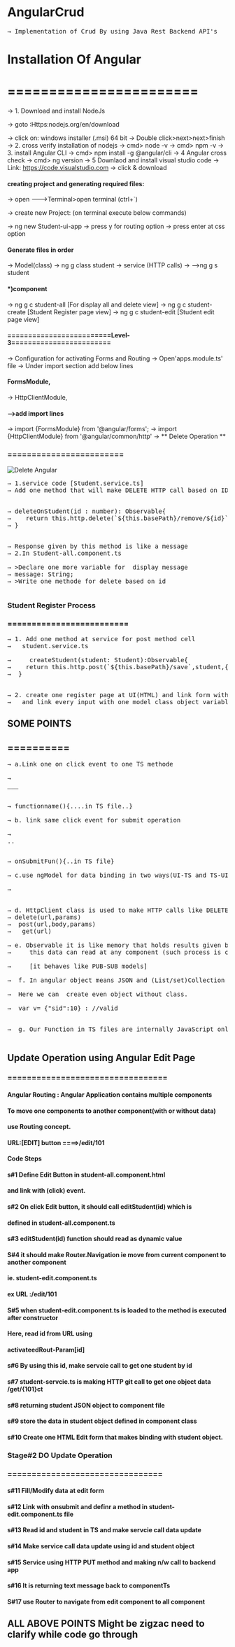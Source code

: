 # AngularCrud 
<pre>
&#8594; Implementation of Crud By using Java Rest Backend API's
</pre>
# Installation Of Angular
# =======================
&#8594; 1. Download and install NodeJs
											
&#8594; goto :Https:nodejs.org/en/download
											
&#8594; click on: windows installer (.msi) 64 bit
&#8594; Double click>next>next>finish
&#8594; 2. cross verify installation of nodejs
&#8594; cmd> node -v
&#8594; cmd> npm -v
&#8594; 3. install Angular CLI
&#8594; cmd> npm install -g @angular/cli
&#8594; 4 Angular cross check
&#8594; cmd> ng version
&#8594; 5 Downlaod and install visual studio code
&#8594; Link: https://code.visualstudio.com
&#8594; click & download

#### creating project and generating required files:

&#8594; open  --->Terminal>open terminal (ctrl+`)

&#8594; create new Project: (on terminal execute below commands)

&#8594; ng new Student-ui-app
&#8594; press y for routing option
&#8594; press enter at css option

#### Generate files in order
&#8594; Model(class)
&#8594; ng g class student
&#8594; service (HTTP calls)
&#8594; -->ng g s student
#### *)component
&#8594; ng g c student-all [For display all and delete view]
&#8594; ng g c student-create [Student Register page view]
&#8594; ng g c student-edit [Student edit page view]

#### =========================Level-3========================
&#8594; Configuration for activating  Forms and Routing 
&#8594; Open'apps.module.ts' file
&#8594; Under import section add below lines
   
####    FormsModule,
&#8594; HttpClientModule,

#### -->add import lines
&#8594; import {FormsModule} from '@angular/forms';
&#8594; import {HttpClientModule} from '@angular/common/http'
&#8594;  ** Delete Operation **
###  ========================
![Delete Angular](https://user-images.githubusercontent.com/53596726/233992683-c89276e5-8adc-41ce-b6c9-ad6c4d191232.png)
<pre>
&#8594; 1.service code [Student.service.ts]
&#8594; Add one method that will make DELETE HTTP call based on ID.
 
 
&#8594; deleteOnStudent(id : number): Observable<any>{
&#8594;    return this.http.delete(`${this.basePath}/remove/${id}`,{responseType : `text`});
&#8594; }


&#8594; Response given by this method is like a message
&#8594; 2.In Student-all.component.ts

&#8594; >Declare one more variable for  display message
&#8594; message: String;
&#8594; >Write one methode for delete based on id
</pre>
<pre></pre>
### Student Register Process
### =========================
<pre>
&#8594; 1. Add one method at service for post method cell
&#8594;   student.service.ts
   
&#8594;     createStudent(student: Student):Observable<any>{
&#8594;    return this.http.post(`${this.basePath}/save`,student,{responseType:'text'});
&#8594;  }


&#8594; 2. create one register page at UI(HTML) and link form with submit event
&#8594;   and link every input with one model class object variable.
</pre>
## SOME POINTS
## ==========
<pre>
&#8594; a.Link one on click event to one TS methode

&#8594; <div (click)="functionname()">___</div>

&#8594; functionname(){....in TS file..}

&#8594; b. link same click event for submit operation

&#8594; <form (ngSubmit)="onSubmitFun()">..</form>
&#8594; onSubmitFun(){..in TS file}

&#8594; c.use ngModel for data binding in two ways(UI-TS and TS-UI)

&#8594; <input..[(ngModel)]="objectName.variable"....>


&#8594; d. HttpClient class is used to make HTTP calls like DELETE,POST,GET..etc
&#8594; delete(url,params)
&#8594;  post(url,body,params)
&#8594;   get(url)
   
&#8594; e. Observable<T> it is like memory that holds results given by HTTP calls
&#8594;     this data can read at any component (such process is called as subscribe - read data).
	
&#8594; 	[it behaves like PUB-SUB models]
	
&#8594;  f. In angular object means JSON and (List/set)Collection means Array.

&#8594;  Here we can  create even object without class.

&#8594;  var v= {"sid":10} : //valid


&#8594;  g. Our Function in TS files are internally JavaScript only. 

</pre>
## Update Operation using Angular Edit Page
### =================================
#### Angular Routing : Angular Application contains multiple components
####                To move one components to another component(with or without data)
#### use Routing concept.
				
#### URL:[EDIT] button ====>/edit/101
				
#### Code Steps
#### s#1 Define Edit Button in student-all.component.html
####     and link with (click) event.
	 
#### s#2 On click Edit button, it should call editStudent(id) which is
####     defined in student-all.component.ts
				
#### s#3  editStudent(id) function should read as dynamic value

#### S#4 it should make Router.Navigation ie move from current component to another component
####     ie. student-edit.component.ts
	 
#### ex URL :/edit/101

#### S#5 when student-edit.component.ts is loaded  to the method is executed after constructor
     
#### Here, read id from URL using
#### activateedRout-Param[id]
	 
#### s#6 By using this id, make servcie call to get one student by id


#### s#7 student-servcie.ts is making HTTP git call to get one object data /get/{101}ct


#### s#8 returning  student JSON object to component file 

#### s#9 store the data in student object defined in component class

#### s#10 Create one HTML Edit form that makes binding with student object.

### Stage#2 DO Update Operation 
### ================================

#### s#11 Fill/Modify data at edit form

#### s#12 Link with onsubmit and definr a method in student-edit.component.ts file

#### s#13 Read id and student in TS and make servcie call data update

#### s#14 Make service call data update using id and student object

#### s#15 Service using HTTP PUT method and making n/w call to backend app

#### s#16 It is returning text message back to componentTs

#### S#17 use Router to navigate from edit component to all component


## ALL ABOVE POINTS Might be zigzac need to clarify while code go through
